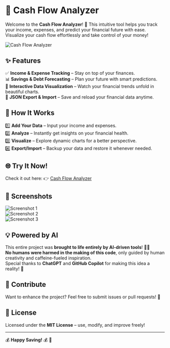 # 🚀 Cash Flow Analyzer

Welcome to the **Cash Flow Analyzer**! 🎉 This intuitive tool helps you track your income, expenses, and predict your financial future with ease. Visualize your cash flow effortlessly and take control of your money!

![Cash Flow Analyzer](https://cash-flow-poc-e200d9ef805c.herokuapp.com/assets/screen-1.png)

## ✨ Features

✅ **Income & Expense Tracking** – Stay on top of your finances.  
📊 **Savings & Debt Forecasting** – Plan your future with smart predictions.  
🎨 **Interactive Data Visualization** – Watch your financial trends unfold in beautiful charts.  
💾 **JSON Export & Import** – Save and reload your financial data anytime.

## 🚀 How It Works

1️⃣ **Add Your Data** – Input your income and expenses.  
2️⃣ **Analyze** – Instantly get insights on your financial health.  
3️⃣ **Visualize** – Explore dynamic charts for a better perspective.  
4️⃣ **Export/Import** – Backup your data and restore it whenever needed.

## 🌐 Try It Now!

Check it out here: 👉 [Cash Flow Analyzer](https://cash-flow-poc-e200d9ef805c.herokuapp.com/)

## 📸 Screenshots

![Screenshot 1](https://cash-flow-poc-e200d9ef805c.herokuapp.com/assets/screen-1.png)  
![Screenshot 2](https://cash-flow-poc-e200d9ef805c.herokuapp.com/assets/screen-2.png)  
![Screenshot 3](https://cash-flow-poc-e200d9ef805c.herokuapp.com/assets/screen-3.png)

## 💡 Powered by AI

This entire project was **brought to life entirely by AI-driven tools**! 🤖✨  
**No humans were harmed in the making of this code**, only guided by human creativity and caffeine-fueled inspiration.  
Special thanks to **ChatGPT** and **GitHub Copilot** for making this idea a reality! 💙

## 🤝 Contribute

Want to enhance the project? Feel free to submit issues or pull requests! 🚀

## 📜 License

Licensed under the **MIT License** – use, modify, and improve freely!

---

💰 **Happy Saving!** 💰 🎉
